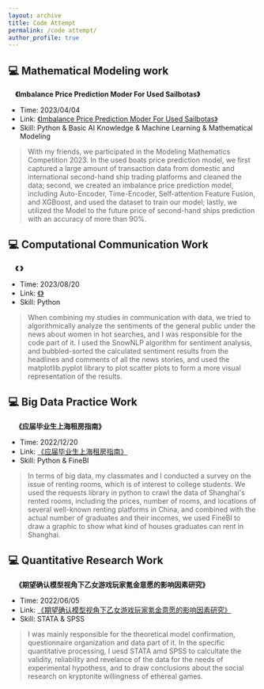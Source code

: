 ```yaml
---
layout: archive
title: Code Attempt
permalink: /code attempt/
author_profile: true
---
```



## 💻 Mathematical Modeling work
&emsp;**《Imbalance Price Prediction Moder For Used Sailbotas》**
- Time: 2023/04/04
- Link: [《Imbalance Price Prediction Moder For Used Sailbotas》](../assets/2332913.pdf)
- Skill: Python & Basic AI Knowledge & Machine Learning & Mathematical Modeling
> With my friends, we participated in the Modeling Mathematics Competition 2023. In the used boats price prediction model, we first captured a large amount of transaction data from domestic and international second-hand ship trading platforms and cleaned the data; second, we created an imbalance price prediction model, including Auto-Encoder, Time-Encoder, Self-attention Feature Fusion, and XGBoost, and used the dataset to train our model; lastly, we utilized the Model to the future price of second-hand ships prediction with an accuracy of more than 90%.

## 💻 Computational Communication Work
&emsp;**《  》**
- Time: 2023/08/20
- Link: [《》](../assets/.pdf)
- Skill: Python
> When combining my studies in communication with data, we tried to algorithmically analyze the sentiments of the general public under the news about women in hot searches, and I was responsible for the code part of it. I used the SnowNLP algorithm for sentiment analysis, and bubbled-sorted the calculated sentiment results from the headlines and comments of all the news stories, and used the matplotlib.pyplot library to plot scatter plots to form a more visual representation of the results.

## 💻 Big Data Practice Work
&emsp;**《应届毕业生上海租房指南》**
- Time: 2022/12/20
- Link: [《应届毕业生上海租房指南》](../assets/租房预测.pdf)
- Skill: Python & FineBI 
>  In terms of big data, my classmates and I conducted a survey on the issue of renting rooms, which is of interest to college students. We used the requests library in python to crawl the data of Shanghai's rented rooms, including the prices, number of rooms, and locations of several well-known renting platforms in China, and combined with the actual number of graduates and their incomes, we used FineBI to draw a graphic to show what kind of houses graduates can rent in Shanghai.

## 💻 Quantitative Research Work
&emsp;**《期望确认模型视角下乙女游戏玩家氪金意愿的影响因素研究》**
- Time: 2022/06/05
- Link: [《期望确认模型视角下乙女游戏玩家氪金意愿的影响因素研究》](../assets/Quantitive.pdf)
- Skill: STATA & SPSS
>  I was mainly responsible for the theoretical model confirmation, questionnaire organization and data part of it. In the specific quantitative processing, I uesd STATA amd SPSS to calcultate the validity, reliability and revelance of the data for the needs of experimental hypothess, and to draw conclusions about the social research on kryptonite willingness of ethereal games.
